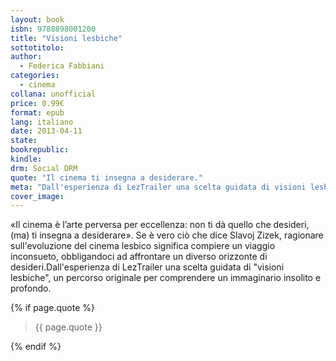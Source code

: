 ```yaml
---
layout: book
isbn: 9788898001200
title: "Visioni lesbiche"
sottotitolo:
author:
  - Federica Fabbiani
categories:
  - cinema
collana: unofficial
price: 0.99€
format: epub
lang: italiano
date: 2013-04-11
state:
bookrepublic:
kindle:
drm: Social DRM
quote: "Il cinema ti insegna a desiderare."
meta: "Dall'esperienza di LezTrailer una scelta guidata di visioni lesbiche, un percorso originale per comprendere un immaginario insolito e profondo."
cover_image:
---
```

«Il cinema è l’arte perversa per eccellenza: non ti dà quello che desideri, (ma) ti insegna a desiderare». Se è vero ciò che dice Slavoj Zizek, ragionare sull'evoluzione del cinema lesbico significa compiere un viaggio inconsueto, obbligandoci ad affrontare un diverso orizzonte di desideri.Dall'esperienza di LezTrailer una scelta guidata di "visioni lesbiche", un percorso originale per comprendere un immaginario insolito e profondo.

{% if page.quote %}
<blockquote>
    {{ page.quote }}
</blockquote>
{% endif %}
